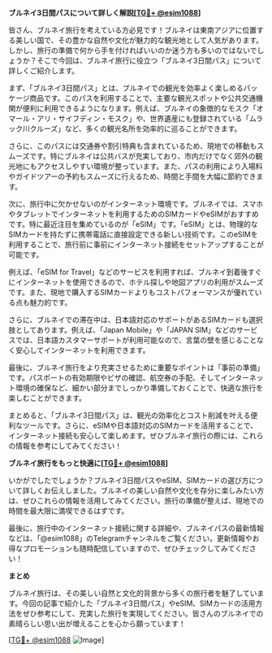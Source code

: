**ブルネイ3日間パスについて詳しく解説[[TG💪+ @esim1088](https://t.me/s/esim1088)]**

皆さん、ブルネイ旅行を考えている方必見です！ブルネイは東南アジアに位置する美しい国で、その豊かな自然や文化が魅力的な観光地として人気があります。しかし、旅行の準備で何から手を付ければいいのか迷う方も多いのではないでしょうか？そこで今回は、ブルネイ旅行に役立つ「ブルネイ3日間パス」について詳しくご紹介します。

まず、「ブルネイ3日間パス」とは、ブルネイでの観光を効率よく楽しめるパッケージ商品です。このパスを利用することで、主要な観光スポットや公共交通機関が便利に利用できるようになります。例えば、ブルネイの象徴的なモスク「オマール・アリ・サイフディン・モスク」や、世界遺産にも登録されている「ムラック川クルーズ」など、多くの観光名所を効率的に巡ることができます。

さらに、このパスには交通券や割引特典も含まれているため、現地での移動もスムーズです。特にブルネイは公共バスが充実しており、市内だけでなく郊外の観光地にもアクセスしやすい環境が整っています。また、パスの利用により入場料やガイドツアーの予約もスムーズに行えるため、時間と手間を大幅に節約できます。

次に、旅行中に欠かせないのがインターネット環境です。ブルネイでは、スマホやタブレットでインターネットを利用するためのSIMカードやeSIMがおすすめです。特に最近注目を集めているのが「eSIM」です。「eSIM」とは、物理的なSIMカードを持たずに携帯電話に直接設定できる新しい技術です。このeSIMを利用することで、旅行前に事前にインターネット接続をセットアップすることが可能です。

例えば、「eSIM for Travel」などのサービスを利用すれば、ブルネイ到着後すぐにインターネットを使用できるので、ホテル探しや地図アプリの利用がスムーズです。また、現地で購入するSIMカードよりもコストパフォーマンスが優れている点も魅力的です。

さらに、ブルネイでの滞在中は、日本語対応のサポートがあるSIMカードも選択肢としてあります。例えば、「Japan Mobile」や「JAPAN SIM」などのサービスでは、日本語カスタマーサポートが利用可能なので、言葉の壁を感じることなく安心してインターネットを利用できます。

最後に、ブルネイ旅行をより充実させるために重要なポイントは「事前の準備」です。パスポートの有効期限やビザの確認、航空券の手配、そしてインターネット環境の確保など、細かい部分までしっかり準備しておくことで、快適な旅行を楽しむことができます。

まとめると、「ブルネイ3日間パス」は、観光の効率化とコスト削減を叶える便利なツールです。さらに、eSIMや日本語対応のSIMカードを活用することで、インターネット接続も安心して楽しめます。ぜひブルネイ旅行の際には、これらの情報を参考にしてみてください！

**ブルネイ旅行をもっと快適に[[TG💪+ @esim1088](https://t.me/s/esim1088)]**

いかがでしたでしょうか？ブルネイ3日間パスやeSIM、SIMカードの選び方について詳しくお伝えしました。ブルネイの美しい自然や文化を存分に楽しみたい方は、ぜひこれらの情報を活用してみてください。旅行の準備が整えば、現地での時間を最大限に満喫できるはずです。

最後に、旅行中のインターネット接続に関する詳細や、ブルネイパスの最新情報などは、「@esim1088」のTelegramチャンネルをご覧ください。更新情報やお得なプロモーションも随時配信していますので、ぜひチェックしてみてください！

**まとめ**

ブルネイ旅行は、その美しい自然と文化的背景から多くの旅行者を魅了しています。今回の記事で紹介した「ブルネイ3日間パス」やeSIM、SIMカードの活用方法をぜひ参考にして、充実した旅行を実現してください。皆さんのブルネイでの素晴らしい思い出が増えることを心から願っています！

[[TG💪+ @esim1088](https://t.me/s/esim1088) ![Image](https://i.postimg.cc/Y0z9fWf4/image.png)]